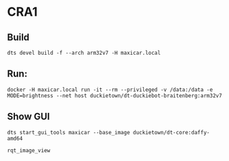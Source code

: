 # CRA1
## Build
`dts devel build -f --arch arm32v7 -H maxicar.local`

## Run:
`docker -H maxicar.local run -it --rm --privileged -v /data:/data -e MODE=brightness --net host duckietown/dt-duckiebot-braitenberg:arm32v7`

## Show GUI
`dts start_gui_tools maxicar --base_image duckietown/dt-core:daffy-amd64`

`rqt_image_view`